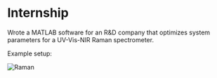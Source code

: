 # Internship
Wrote a MATLAB software for an R&D company that optimizes system parameters for a UV-Vis-NIR Raman spectrometer.

Example setup:

![Raman](https://github.com/user-attachments/assets/8ecfd529-5baf-476b-9d7e-d246e887cdc0)


